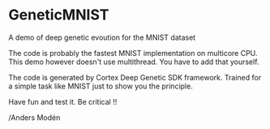 # GeneticMNIST
A demo of deep genetic evoution for the MNIST dataset

The code is probably the fastest MNIST implementation on multicore CPU. This demo however doesn't use multithread. You have to add that yourself.

The code is generated by Cortex Deep Genetic SDK framework. Trained for a simple task like MNIST just to show you the principle.

Have fun and test it. Be critical !!

/Anders Modén
